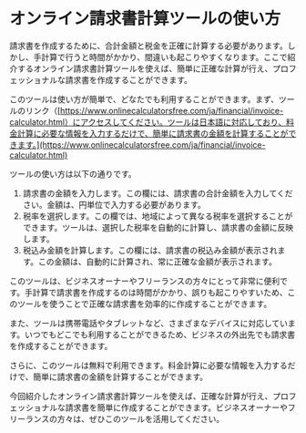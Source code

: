 オンライン請求書計算ツールの使い方
=================

請求書を作成するために、合計金額と税金を正確に計算する必要があります。しかし、手計算で行うと時間がかかり、間違いも起こりやすくなります。ここで紹介するオンライン請求書計算ツールを使えば、簡単に正確な計算が行え、プロフェッショナルな請求書を作成することができます。

このツールは使い方が簡単で、どなたでも利用することができます。まず、ツールのリンク（[https://www.onlinecalculatorsfree.com/ja/financial/invoice-calculator.html）にアクセスしてください。ツールは日本語に対応しており、料金計算に必要な情報を入力するだけで、簡単に請求書の金額を計算することができます。](https://www.onlinecalculatorsfree.com/ja/financial/invoice-calculator.html)

ツールの使い方は以下の通りです。

1. 請求書の金額を入力します。この欄には、請求書の合計金額を入力してください。金額は、円単位で入力する必要があります。
2. 税率を選択します。この欄では、地域によって異なる税率を選択することができます。ツールは、選択した税率を自動的に計算し、請求書の金額に反映します。
3. 税込み金額を計算します。この欄には、請求書の税込み金額が表示されます。この金額は、自動的に計算され、常に正確な金額が表示されます。

このツールは、ビジネスオーナーやフリーランスの方々にとって非常に便利です。手計算で請求書を作成するのは時間がかかり、誤りも起こりやすいため、このツールを使うことで正確な請求書を効率的に作成することができます。

また、ツールは携帯電話やタブレットなど、さまざまなデバイスに対応しています。いつでもどこでも利用することができるため、ビジネスの外出先でも請求書を作成することができます。

さらに、このツールは無料で利用できます。料金計算に必要な情報を入力するだけで、簡単に請求書の金額を計算することができます。

今回紹介したオンライン請求書計算ツールを使えば、正確な計算が行え、プロフェッショナルな請求書を簡単に作成することができます。ビジネスオーナーやフリーランスの方々は、ぜひこのツールを活用してください。